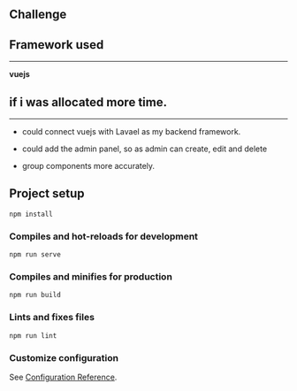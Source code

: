 ##  Challenge

##  Framework used
----
**vuejs**

##  if i was allocated more time.
----
- could connect vuejs with Lavael as my backend framework.

- could add the admin panel, so as admin can create, edit and delete

- group components more accurately.


## Project setup
```
npm install
```

### Compiles and hot-reloads for development
```
npm run serve
```

### Compiles and minifies for production
```
npm run build
```

### Lints and fixes files
```
npm run lint
```

### Customize configuration
See [Configuration Reference](https://cli.vuejs.org/config/).
